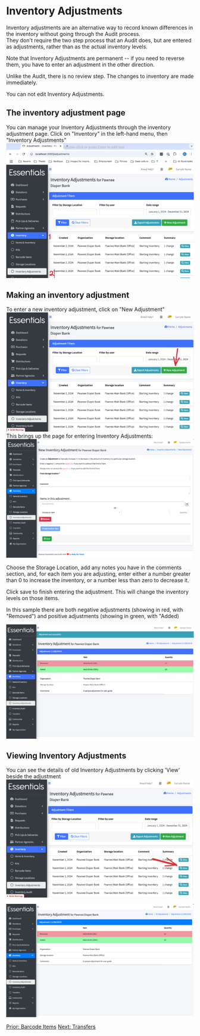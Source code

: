 # Inventory Adjustments

Inventory adjustments are an alternative way to record known differences in the inventory without going through the Audit process.  
They don't require the two step process that an Audit does, but are entered as adjustments, rather than as the actual inventory levels.

Note that Inventory Adjustments are permanent -- if you need to reverse them,  you have to enter an adjustment in the other direction.

Unlike the Audit, there is no review step.  The changes to inventory are made immediately.

You can not edit Inventory Adjustments.

## The inventory adjustment page
You can manage your Inventory Adjustments through the inventory adjustment page.  Click on "Inventory" in the left-hand menu, then "Inventory Adjustments"
![Navigation to Inventory Adjustments](images/inventory/inventory_adjustments_navigation.png)

## Making an inventory adjustment

To enter a new inventory adjustment,  click on "New Adjustment"
![Navigation to new Inventory Adjustment](images/inventory/inventory_adjustments_new_navigation.png)
This brings up the page for entering Inventory Adjustments:
![New Inventory Adjustment page](images/inventory/inventory_adjustments_new.png)

Choose the Storage Location, add any notes you have in the comments section,  and, for each item you are adjusting, enter either a number greater than 0 to increase the inventory, or a number less than zero to decrease it.

Click save to finish entering the adjustment.  This will change the inventory levels on those items.

In this sample there are both negative adjustments (showing in red, with "Removed") and positive adjustments (showing in green, with "Added)

![Result of entering adjustment](images/inventory/inventory_adjustments_result.png)

## Viewing Inventory Adjustments

You can see the details of old Inventory Adjustments by clicking 'View' beside the adjustment
![View  Inventory Adjustments navigation](images/inventory/inventory_adjustments_view_navigation.png)

![view Inventory Adjustments](images/inventory/inventory_adjustments_view.png)


[Prior: Barcode Items](inventory_barcodes.md) [Next:  Transfers](inventory_transfers.md)
